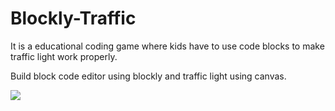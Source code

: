 # Blockly-Traffic
<p>It is a educational coding game where kids have to use code blocks to make traffic light work properly.</p>
<p>Build block code editor using blockly and traffic light using canvas.</p>
<img src="https://github.com/Aayushadh/Blockly-Traffic/blob/main/images/2021-10-11-11-53-03.gif"/>

